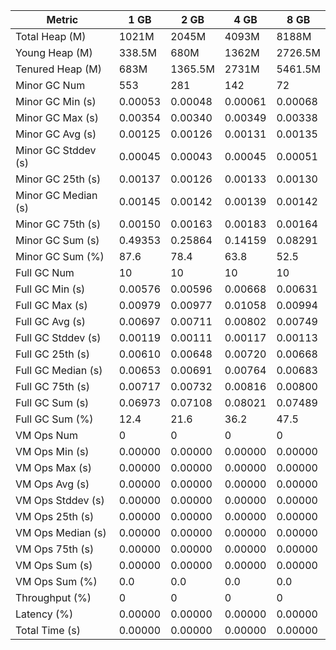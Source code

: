 | Metric | 1 GB | 2 GB | 4 GB | 8 GB |
|------|----|----|----|----|
| Total Heap (M) | 1021M | 2045M | 4093M | 8188M |
| Young Heap (M) | 338.5M | 680M | 1362M | 2726.5M |
| Tenured Heap (M) | 683M | 1365.5M | 2731M | 5461.5M |
| Minor GC Num | 553 | 281 | 142 | 72 |
| Minor GC Min (s) | 0.00053 | 0.00048 | 0.00061 | 0.00068 |
| Minor GC Max (s) | 0.00354 | 0.00340 | 0.00349 | 0.00338 |
| Minor GC Avg (s) | 0.00125 | 0.00126 | 0.00131 | 0.00135 |
| Minor GC Stddev (s) | 0.00045 | 0.00043 | 0.00045 | 0.00051 |
| Minor GC 25th (s) | 0.00137 | 0.00126 | 0.00133 | 0.00130 |
| Minor GC Median (s) | 0.00145 | 0.00142 | 0.00139 | 0.00142 |
| Minor GC 75th (s) | 0.00150 | 0.00163 | 0.00183 | 0.00164 |
| Minor GC Sum (s) | 0.49353 | 0.25864 | 0.14159 | 0.08291 |
| Minor GC Sum (%) | 87.6 | 78.4 | 63.8 | 52.5 |
| Full GC Num | 10 | 10 | 10 | 10 |
| Full GC Min (s) | 0.00576 | 0.00596 | 0.00668 | 0.00631 |
| Full GC Max (s) | 0.00979 | 0.00977 | 0.01058 | 0.00994 |
| Full GC Avg (s) | 0.00697 | 0.00711 | 0.00802 | 0.00749 |
| Full GC Stddev (s) | 0.00119 | 0.00111 | 0.00117 | 0.00113 |
| Full GC 25th (s) | 0.00610 | 0.00648 | 0.00720 | 0.00668 |
| Full GC Median (s) | 0.00653 | 0.00691 | 0.00764 | 0.00683 |
| Full GC 75th (s) | 0.00717 | 0.00732 | 0.00816 | 0.00800 |
| Full GC Sum (s) | 0.06973 | 0.07108 | 0.08021 | 0.07489 |
| Full GC Sum (%) | 12.4 | 21.6 | 36.2 | 47.5 |
| VM Ops Num | 0 | 0 | 0 | 0 |
| VM Ops Min (s) | 0.00000 | 0.00000 | 0.00000 | 0.00000 |
| VM Ops Max (s) | 0.00000 | 0.00000 | 0.00000 | 0.00000 |
| VM Ops Avg (s) | 0.00000 | 0.00000 | 0.00000 | 0.00000 |
| VM Ops Stddev (s) | 0.00000 | 0.00000 | 0.00000 | 0.00000 |
| VM Ops 25th (s) | 0.00000 | 0.00000 | 0.00000 | 0.00000 |
| VM Ops Median (s) | 0.00000 | 0.00000 | 0.00000 | 0.00000 |
| VM Ops 75th (s) | 0.00000 | 0.00000 | 0.00000 | 0.00000 |
| VM Ops Sum (s) | 0.00000 | 0.00000 | 0.00000 | 0.00000 |
| VM Ops Sum (%) | 0.0 | 0.0 | 0.0 | 0.0 |
| Throughput (%) | 0 | 0 | 0 | 0 |
| Latency (%) | 0.00000 | 0.00000 | 0.00000 | 0.00000 |
| Total Time (s) | 0.00000 | 0.00000 | 0.00000 | 0.00000 |

